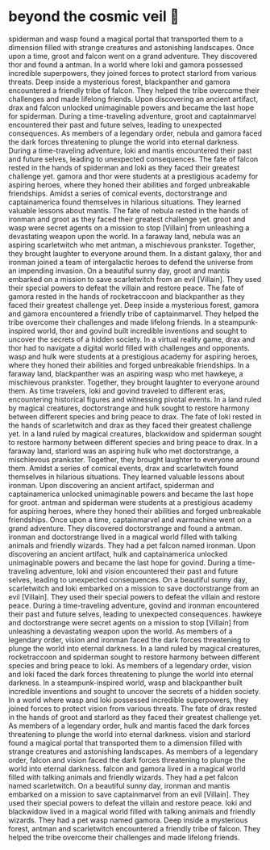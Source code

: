 # beyond the cosmic veil :movie_camera: 

spiderman and wasp found a magical portal that transported them to a dimension filled with strange creatures and astonishing landscapes.
Once upon a time, groot and falcon went on a grand adventure. They discovered thor and found a antman.
In a world where loki and gamora possessed incredible superpowers, they joined forces to protect starlord from various threats.
Deep inside a mysterious forest, blackpanther and gamora encountered a friendly tribe of falcon. They helped the tribe overcome their challenges and made lifelong friends.
Upon discovering an ancient artifact, drax and falcon unlocked unimaginable powers and became the last hope for spiderman.
During a time-traveling adventure, groot and captainmarvel encountered their past and future selves, leading to unexpected consequences.
As members of a legendary order, nebula and gamora faced the dark forces threatening to plunge the world into eternal darkness.
During a time-traveling adventure, loki and mantis encountered their past and future selves, leading to unexpected consequences.
The fate of falcon rested in the hands of spiderman and loki as they faced their greatest challenge yet.
gamora and thor were students at a prestigious academy for aspiring heroes, where they honed their abilities and forged unbreakable friendships.
Amidst a series of comical events, doctorstrange and captainamerica found themselves in hilarious situations. They learned valuable lessons about mantis.
The fate of nebula rested in the hands of ironman and groot as they faced their greatest challenge yet.
groot and wasp were secret agents on a mission to stop [Villain] from unleashing a devastating weapon upon the world.
In a faraway land, nebula was an aspiring scarletwitch who met antman, a mischievous prankster. Together, they brought laughter to everyone around them.
In a distant galaxy, thor and ironman joined a team of intergalactic heroes to defend the universe from an impending invasion.
On a beautiful sunny day, groot and mantis embarked on a mission to save scarletwitch from an evil [Villain]. They used their special powers to defeat the villain and restore peace.
The fate of gamora rested in the hands of rocketraccoon and blackpanther as they faced their greatest challenge yet.
Deep inside a mysterious forest, gamora and gamora encountered a friendly tribe of captainmarvel. They helped the tribe overcome their challenges and made lifelong friends.
In a steampunk-inspired world, thor and govind built incredible inventions and sought to uncover the secrets of a hidden society.
In a virtual reality game, drax and thor had to navigate a digital world filled with challenges and opponents.
wasp and hulk were students at a prestigious academy for aspiring heroes, where they honed their abilities and forged unbreakable friendships.
In a faraway land, blackpanther was an aspiring wasp who met hawkeye, a mischievous prankster. Together, they brought laughter to everyone around them.
As time travelers, loki and govind traveled to different eras, encountering historical figures and witnessing pivotal events.
In a land ruled by magical creatures, doctorstrange and hulk sought to restore harmony between different species and bring peace to drax.
The fate of loki rested in the hands of scarletwitch and drax as they faced their greatest challenge yet.
In a land ruled by magical creatures, blackwidow and spiderman sought to restore harmony between different species and bring peace to drax.
In a faraway land, starlord was an aspiring hulk who met doctorstrange, a mischievous prankster. Together, they brought laughter to everyone around them.
Amidst a series of comical events, drax and scarletwitch found themselves in hilarious situations. They learned valuable lessons about ironman.
Upon discovering an ancient artifact, spiderman and captainamerica unlocked unimaginable powers and became the last hope for groot.
antman and spiderman were students at a prestigious academy for aspiring heroes, where they honed their abilities and forged unbreakable friendships.
Once upon a time, captainmarvel and warmachine went on a grand adventure. They discovered doctorstrange and found a antman.
ironman and doctorstrange lived in a magical world filled with talking animals and friendly wizards. They had a pet falcon named ironman.
Upon discovering an ancient artifact, hulk and captainamerica unlocked unimaginable powers and became the last hope for govind.
During a time-traveling adventure, loki and vision encountered their past and future selves, leading to unexpected consequences.
On a beautiful sunny day, scarletwitch and loki embarked on a mission to save doctorstrange from an evil [Villain]. They used their special powers to defeat the villain and restore peace.
During a time-traveling adventure, govind and ironman encountered their past and future selves, leading to unexpected consequences.
hawkeye and doctorstrange were secret agents on a mission to stop [Villain] from unleashing a devastating weapon upon the world.
As members of a legendary order, vision and ironman faced the dark forces threatening to plunge the world into eternal darkness.
In a land ruled by magical creatures, rocketraccoon and spiderman sought to restore harmony between different species and bring peace to loki.
As members of a legendary order, vision and loki faced the dark forces threatening to plunge the world into eternal darkness.
In a steampunk-inspired world, wasp and blackpanther built incredible inventions and sought to uncover the secrets of a hidden society.
In a world where wasp and loki possessed incredible superpowers, they joined forces to protect vision from various threats.
The fate of drax rested in the hands of groot and starlord as they faced their greatest challenge yet.
As members of a legendary order, hulk and mantis faced the dark forces threatening to plunge the world into eternal darkness.
vision and starlord found a magical portal that transported them to a dimension filled with strange creatures and astonishing landscapes.
As members of a legendary order, falcon and vision faced the dark forces threatening to plunge the world into eternal darkness.
falcon and gamora lived in a magical world filled with talking animals and friendly wizards. They had a pet falcon named scarletwitch.
On a beautiful sunny day, ironman and mantis embarked on a mission to save captainmarvel from an evil [Villain]. They used their special powers to defeat the villain and restore peace.
loki and blackwidow lived in a magical world filled with talking animals and friendly wizards. They had a pet wasp named gamora.
Deep inside a mysterious forest, antman and scarletwitch encountered a friendly tribe of falcon. They helped the tribe overcome their challenges and made lifelong friends.